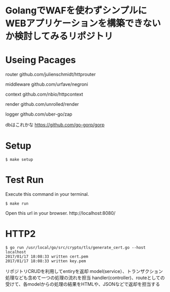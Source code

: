 GolangでWAFを使わずシンプルにWEBアプリケーションを構築できないか検討してみるリポジトリ
===========================

# Useing Pacages

router
github.com/julienschmidt/httprouter

middleware
github.com/urfave/negroni

context
github.com/nbio/httpcontext

render
github.com/unrolled/render

logger
github.com/uber-go/zap

dbはこれかな
https://github.com/go-gorp/gorp

# Setup

```
$ make setup
```

# Test Run

Execute this command in your terminal.

```
$ make run
```

Open this url in your browser.
http://localhost:8080/

# HTTP2

```
$ go run /usr/local/go/src/crypto/tls/generate_cert.go --host localhost
2017/01/17 18:08:33 written cert.pem
2017/01/17 18:08:33 written key.pem
```

リポジトリCRUDを利用してentiryを返却
model(service）、トランザクション処理なども含めて一つの処理の流れを担当
handler(controller)、routeとしての受けて、各modelからの処理の結果をHTMLや、JSONなどで返却を担当する